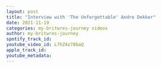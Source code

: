 ```yaml
---
layout: post
title: "Interview with 'The Unforgettable' Andre Dekker"
date: 2021-11-19
categories: my-britwres-journey videos
author: my-britwres-journey
spotify_track_id: 
youtube_video_id: L7hZ4z78baQ
apple_track_id: 
youtube_metadata: 
---
```

